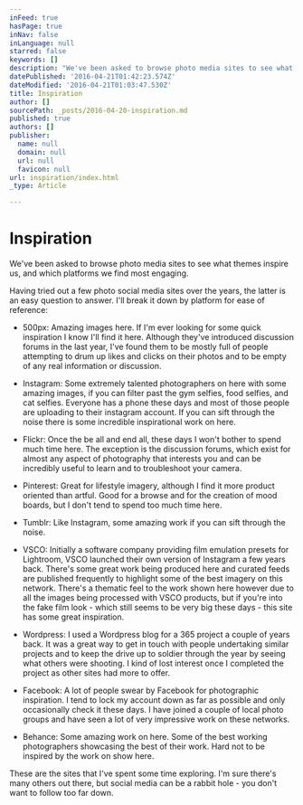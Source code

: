 ```yaml
---
inFeed: true
hasPage: true
inNav: false
inLanguage: null
starred: false
keywords: []
description: "We've been asked to browse photo media sites to see what themes inspire us, and which platforms we find most engaging."
datePublished: '2016-04-21T01:42:23.574Z'
dateModified: '2016-04-21T01:03:47.530Z'
title: Inspiration
author: []
sourcePath: _posts/2016-04-20-inspiration.md
published: true
authors: []
publisher:
  name: null
  domain: null
  url: null
  favicon: null
url: inspiration/index.html
_type: Article

---
```

# Inspiration

We've been asked to browse photo media sites to see what themes inspire us, and which platforms we find most engaging.

Having tried out a few photo social media sites over the years, the latter is an easy question to answer. I'll break it down by platform for ease of reference:

- 500px: Amazing images here. If I'm ever looking for some quick inspiration I know I'll find it here. Although they've introduced discussion forums in the last year, I've found them to be mostly full of people attempting to drum up likes and clicks on their photos and to be empty of any real information or discussion.

- Instagram: Some extremely talented photographers on here with some amazing images, if you can filter past the gym selfies, food selfies, and cat selfies. Everyone has a phone these days and most of those people are uploading to their instagram account. If you can sift through the noise there is some incredible inspirational work on here.

- Flickr: Once the be all and end all, these days I won't bother to spend much time here. The exception is the discussion forums, which exist for almost any aspect of photography that interests you and can be incredibly useful to learn and to troubleshoot your camera.

- Pinterest: Great for lifestyle imagery, although I find it more product oriented than artful. Good for a browse and for the creation of mood boards, but I don't tend to spend too much time here.

- Tumblr: Like Instagram, some amazing work if you can sift through the noise.

- VSCO: Initially a software company providing film emulation presets for Lightroom, VSCO launched their own version of Instagram a few years back. There's some great work being produced here and curated feeds are published frequently to highlight some of the best imagery on this network. There's a thematic feel to the work shown here however due to all the images being processed with VSCO products, but if you're into the fake film look - which still seems to be very big these days - this site has some great inspiration.

- Wordpress: I used a Wordpress blog for a 365 project a couple of years back. It was a great way to get in touch with people undertaking similar projects and to keep the drive up to soldier through the year by seeing what others were shooting. I kind of lost interest once I completed the project as other sites had more to offer.

- Facebook: A lot of people swear by Facebook for photographic inspiration. I tend to lock my account down as far as possible and only occasionally check it these days. I have joined a couple of local photo groups and have seen a lot of very impressive work on these networks.

- Behance: Some amazing work on here. Some of the best working photographers showcasing the best of their work. Hard not to be inspired by the work on show here.

These are the sites that I've spent some time exploring. I'm sure there's many others out there, but social media can be a rabbit hole - you don't want to follow too far down.